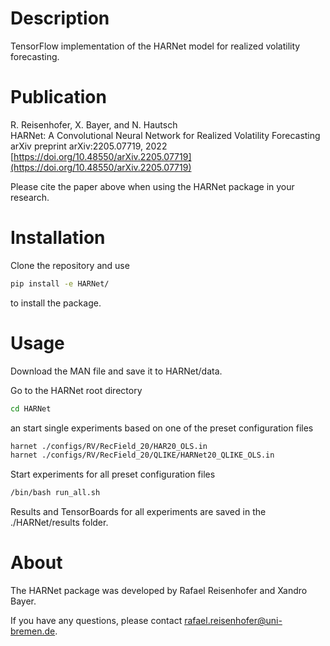 # Description

TensorFlow implementation of the HARNet model for realized volatility forecasting.

# Publication

R. Reisenhofer, X. Bayer, and N. Hautsch <br /> 
HARNet: A Convolutional Neural Network for Realized Volatility Forecasting <br />
arXiv preprint arXiv:2205.07719, 2022 <br />
[https://doi.org/10.48550/arXiv.2205.07719](https://doi.org/10.48550/arXiv.2205.07719)

Please cite the paper above when using the HARNet package in your research.

# Installation

Clone the repository and use

```bash
pip install -e HARNet/
```

to install the package.

# Usage

Download the MAN file and save it to HARNet/data.

Go to the HARNet root directory
```bash
cd HARNet
```
an start single experiments based on one of the preset configuration files

```bash
harnet ./configs/RV/RecField_20/HAR20_OLS.in
harnet ./configs/RV/RecField_20/QLIKE/HARNet20_QLIKE_OLS.in
```

Start experiments for all preset configuration files

```bash
/bin/bash run_all.sh
```

Results and TensorBoards for all experiments are saved in the ./HARNet/results folder.

# About

The HARNet package was developed by Rafael Reisenhofer and Xandro Bayer.

If you have any questions, please contact [rafael.reisenhofer@uni-bremen.de](mailto:rafael.reisenhofer@uni-bremen.de).
